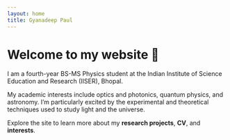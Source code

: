 ```yaml
---
layout: home
title: Gyanadeep Paul
---
```


# Welcome to my website 👋

I am a fourth-year BS-MS Physics student at the Indian Institute of Science Education and Research (IISER), Bhopal.

My academic interests include optics and photonics, quantum physics, and astronomy. I’m particularly excited by the experimental and theoretical techniques used to study light and the universe.

Explore the site to learn more about my **research projects**, **CV**, and **interests**.

